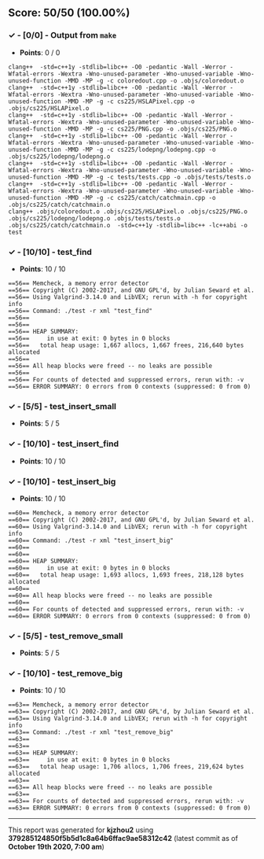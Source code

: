 


## Score: 50/50 (100.00%)


### ✓ - [0/0] - Output from `make`

- **Points**: 0 / 0


```
clang++  -std=c++1y -stdlib=libc++ -O0 -pedantic -Wall -Werror -Wfatal-errors -Wextra -Wno-unused-parameter -Wno-unused-variable -Wno-unused-function -MMD -MP -g -c coloredout.cpp -o .objs/coloredout.o
clang++  -std=c++1y -stdlib=libc++ -O0 -pedantic -Wall -Werror -Wfatal-errors -Wextra -Wno-unused-parameter -Wno-unused-variable -Wno-unused-function -MMD -MP -g -c cs225/HSLAPixel.cpp -o .objs/cs225/HSLAPixel.o
clang++  -std=c++1y -stdlib=libc++ -O0 -pedantic -Wall -Werror -Wfatal-errors -Wextra -Wno-unused-parameter -Wno-unused-variable -Wno-unused-function -MMD -MP -g -c cs225/PNG.cpp -o .objs/cs225/PNG.o
clang++  -std=c++1y -stdlib=libc++ -O0 -pedantic -Wall -Werror -Wfatal-errors -Wextra -Wno-unused-parameter -Wno-unused-variable -Wno-unused-function -MMD -MP -g -c cs225/lodepng/lodepng.cpp -o .objs/cs225/lodepng/lodepng.o
clang++  -std=c++1y -stdlib=libc++ -O0 -pedantic -Wall -Werror -Wfatal-errors -Wextra -Wno-unused-parameter -Wno-unused-variable -Wno-unused-function -MMD -MP -g -c tests/tests.cpp -o .objs/tests/tests.o
clang++  -std=c++1y -stdlib=libc++ -O0 -pedantic -Wall -Werror -Wfatal-errors -Wextra -Wno-unused-parameter -Wno-unused-variable -Wno-unused-function -MMD -MP -g -c cs225/catch/catchmain.cpp -o .objs/cs225/catch/catchmain.o
clang++ .objs/coloredout.o .objs/cs225/HSLAPixel.o .objs/cs225/PNG.o .objs/cs225/lodepng/lodepng.o .objs/tests/tests.o .objs/cs225/catch/catchmain.o  -std=c++1y -stdlib=libc++ -lc++abi -o test

```


### ✓ - [10/10] - test_find

- **Points**: 10 / 10

```
==56== Memcheck, a memory error detector
==56== Copyright (C) 2002-2017, and GNU GPL'd, by Julian Seward et al.
==56== Using Valgrind-3.14.0 and LibVEX; rerun with -h for copyright info
==56== Command: ./test -r xml "test_find"
==56== 
==56== 
==56== HEAP SUMMARY:
==56==     in use at exit: 0 bytes in 0 blocks
==56==   total heap usage: 1,667 allocs, 1,667 frees, 216,640 bytes allocated
==56== 
==56== All heap blocks were freed -- no leaks are possible
==56== 
==56== For counts of detected and suppressed errors, rerun with: -v
==56== ERROR SUMMARY: 0 errors from 0 contexts (suppressed: 0 from 0)

```



### ✓ - [5/5] - test_insert_small

- **Points**: 5 / 5





### ✓ - [10/10] - test_insert_find

- **Points**: 10 / 10





### ✓ - [10/10] - test_insert_big

- **Points**: 10 / 10

```
==60== Memcheck, a memory error detector
==60== Copyright (C) 2002-2017, and GNU GPL'd, by Julian Seward et al.
==60== Using Valgrind-3.14.0 and LibVEX; rerun with -h for copyright info
==60== Command: ./test -r xml "test_insert_big"
==60== 
==60== 
==60== HEAP SUMMARY:
==60==     in use at exit: 0 bytes in 0 blocks
==60==   total heap usage: 1,693 allocs, 1,693 frees, 218,128 bytes allocated
==60== 
==60== All heap blocks were freed -- no leaks are possible
==60== 
==60== For counts of detected and suppressed errors, rerun with: -v
==60== ERROR SUMMARY: 0 errors from 0 contexts (suppressed: 0 from 0)

```



### ✓ - [5/5] - test_remove_small

- **Points**: 5 / 5





### ✓ - [10/10] - test_remove_big

- **Points**: 10 / 10

```
==63== Memcheck, a memory error detector
==63== Copyright (C) 2002-2017, and GNU GPL'd, by Julian Seward et al.
==63== Using Valgrind-3.14.0 and LibVEX; rerun with -h for copyright info
==63== Command: ./test -r xml "test_remove_big"
==63== 
==63== 
==63== HEAP SUMMARY:
==63==     in use at exit: 0 bytes in 0 blocks
==63==   total heap usage: 1,706 allocs, 1,706 frees, 219,624 bytes allocated
==63== 
==63== All heap blocks were freed -- no leaks are possible
==63== 
==63== For counts of detected and suppressed errors, rerun with: -v
==63== ERROR SUMMARY: 0 errors from 0 contexts (suppressed: 0 from 0)

```



---

This report was generated for **kjzhou2** using **379285124850f5b5d1c8a64b6ffac9ae58312c42** (latest commit as of **October 19th 2020, 7:00 am**)
